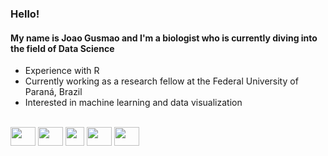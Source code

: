 ### Hello!
#### My name is Joao Gusmao and I'm a biologist who is currently diving into the field of Data Science
* Experience with R
* Currently working as a research fellow at the Federal University of Paraná, Brazil
* Interested in machine learning and data visualization

<div style="display: inline_block"><br>
  <img align="center" height="30" width="40" src="https://www.r-project.org/logo/Rlogo.svg">
  <img align="center" height="30" width="40" src="https://d33wubrfki0l68.cloudfront.net/dd8ddc34fe29a71c81183dbe3436cfabbb540e44/b7152/assets/img/rstudio-ball.svg">
  <img align="center" height="30" width="30" src="https://upload.wikimedia.org/wikipedia/commons/c/c3/Python-logo-notext.svg">
  <img align="center" height="30" width="40" src="https://upload.wikimedia.org/wikipedia/commons/3/38/Jupyter_logo.svg">
  <img align="center" height="30" width="40" src="https://commons.wikimedia.org/wiki/File:Google_Colaboratory_SVG_Logo.svg">
</div>
